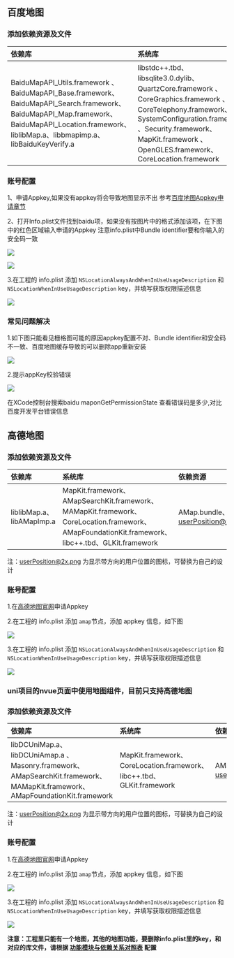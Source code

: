 ## 百度地图

### 添加依赖资源及文件

|依赖库|系统库|依赖资源|
|:--|:--|:--|
|BaiduMapAPI_Utils.framework 、 BaiduMapAPI_Base.framework、 BaiduMapAPI_Search.framework、 BaiduMapAPI_Map.framework、BaiduMapAPI_Location.framework、liblibMap.a、libbmapimp.a、libBaiduKeyVerify.a|libstdc++.tbd、libsqlite3.0.dylib、QuartzCore.framework 、CoreGraphics.framework 、CoreTelephony.framework、SystemConfiguration.framework 、Security.framework、MapKit.framework 、OpenGLES.framework、CoreLocation.framework|mapapi.bundle|

### 账号配置
1、申请Appkey,如果没有appkey将会导致地图显示不出
 参考[百度地图Appkey申请章节](http://ask.dcloud.net.cn/article/29)

2、打开Info.plist文件找到baidu项，如果没有按图片中的格式添加该项，在下图中的红色区域输入申请的Appkey
注意info.plist中Bundle identifier要和你输入的安全码一致

![](https://img.cdn.aliyun.dcloud.net.cn/nativedocs/5SDKiOS/map/1153.png)

![](https://img.cdn.aliyun.dcloud.net.cn/nativedocs/5SDKiOS/map/2460.png)

3.在工程的 info.plist 添加 `NSLocationAlwaysAndWhenInUseUsageDescription` 和 `NSLocationWhenInUseUsageDescription` key，并填写获取权限描述信息

![](https://img.cdn.aliyun.dcloud.net.cn/client/doc/ios/locationDes.png)

### 常见问题解决
1.如下图只能看见栅格图可能的原因appkey配置不对、Bundle identifier和安全码不一致、百度地图缓存导致的可以删除app重新安装

![](https://img.cdn.aliyun.dcloud.net.cn/nativedocs/5SDKiOS/map/2461.png)


2.提示appKey校验错误

![](https://img.cdn.aliyun.dcloud.net.cn/nativedocs/5SDKiOS/map/5178.png)

在XCode控制台搜索baidu maponGetPermissionState 查看错误码是多少,对比百度开发平台错误信息


## 高德地图
### 添加依赖资源及文件

|依赖库|系统库|依赖资源|
|:--|:--|:--|
|liblibMap.a、libAMapImp.a|MapKit.framework、AMapSearchKit.framework、MAMapKit.framework、CoreLocation.framework、AMapFoundationKit.framework、libc++.tbd、GLKit.framework|AMap.bundle、userPosition@2x.png|

注：userPosition@2x.png 为显示带方向的用户位置的图标，可替换为自己的设计

### 账号配置
1.在[高德地图官网](http://lbs.amap.com/api/ios-sdk/guide/create-project/get-key)申请Appkey

2.在工程的 info.plist 添加 `amap`节点，添加 appkey 信息，如下图
   
![](https://img-cdn-tc.dcloud.net.cn/uploads/article/20181218/4e630bfdb3d418b8847d82d7d4ada95d.png)

3.在工程的 info.plist 添加 `NSLocationAlwaysAndWhenInUseUsageDescription` 和 `NSLocationWhenInUseUsageDescription` key，并填写获取权限描述信息

![](https://img.cdn.aliyun.dcloud.net.cn/client/doc/ios/locationDes.png)

### uni项目的nvue页面中使用地图组件，目前只支持高德地图

### 添加依赖资源及文件

|依赖库|系统库|依赖资源|
|:--|:--|:--|
|libDCUniMap.a、libDCUniAmap.a 、Masonry.framework、AMapSearchKit.framework、MAMapKit.framework、AMapFoundationKit.framework|MapKit.framework、CoreLocation.framework、libc++.tbd、GLKit.framework|AMap.bundle、userPosition@2x.png|

注：userPosition@2x.png 为显示带方向的用户位置的图标，可替换为自己的设计

### 账号配置
1.在[高德地图官网](http://lbs.amap.com/api/ios-sdk/guide/create-project/get-key)申请Appkey

2.在工程的 info.plist 添加 `amap`节点，添加 appkey 信息，如下图
   
![](https://img-cdn-tc.dcloud.net.cn/uploads/article/20181218/4e630bfdb3d418b8847d82d7d4ada95d.png)

3.在工程的 info.plist 添加 `NSLocationAlwaysAndWhenInUseUsageDescription` 和 `NSLocationWhenInUseUsageDescription` key，并填写获取权限描述信息

![](https://img.cdn.aliyun.dcloud.net.cn/client/doc/ios/locationDes.png)

**注意：工程里只能有一个地图，其他的地图功能，要删除info.plist里的key，和对应的库文件，请根据 [功能模块与依赖关系对照表](https://nativesupport.dcloud.net.cn/AppDocs/usemodule/iOSModuleConfig/common?id=%e5%a6%82%e4%bd%95%e9%85%8d%e7%bd%ae%e6%a8%a1%e5%9d%97%e4%b8%89%e6%96%b9sdk) 配置**
